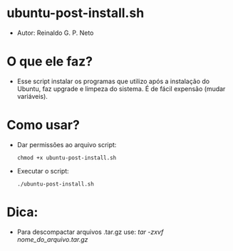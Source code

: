 # ubuntu-post-install.sh

* Autor:  Reinaldo G. P. Neto

# O que ele faz?
  * Esse script instalar os programas que utilizo após a instalação do Ubuntu, faz upgrade e limpeza do sistema. É de fácil expensão (mudar variáveis).

# Como usar?
  * Dar permissões ao arquivo script: 

        chmod +x ubuntu-post-install.sh
        
  * Executar o script:

        ./ubuntu-post-install.sh

# Dica:
  * Para descompactar arquivos .tar.gz use: _tar -zxvf nome_do_arquivo.tar.gz_
